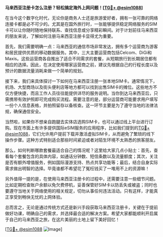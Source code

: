 **马来西亚注册卡怎么注册？轻松搞定海外上网问题！[[TG💪+ @esim1088](https://t.me/s/esim1088)]**

在当今这个数字化时代，无论你是商务人士还是旅游爱好者，拥有一张可靠的网络连接卡都是必不可少的。尤其是在国外旅行时，一张能够提供稳定网络服务的SIM卡可以让你随时随地保持联系、查找信息或分享精彩瞬间。对于计划前往马来西亚的朋友来说，了解如何注册马来西亚注册卡显得尤为重要。

首先，我们需要明确一点：马来西亚的通信市场非常发达，拥有多个运营商为游客和居民提供优质的移动数据服务。其中，三大主要运营商包括Celcom、DiGi和Maxis。这些运营商各自推出了适合不同需求的套餐，从短期旅行到长期居住都有相应的选择。因此，在决定使用哪家运营商之前，建议先根据自己的行程长度以及预计的数据流量消耗来做一个简单的规划。

接下来，我们来具体探讨一下如何在马来西亚注册一张本地SIM卡。通常情况下，机场、大型商场以及街头便利店等地方都可以找到出售SIM卡的摊位。这些地方不仅方便快捷，而且工作人员往往能提供详尽的服务说明。当你到达马来西亚后，只需携带有效护照即可完成购买流程。需要注意的是，部分运营商可能要求用户填写一份个人信息表格，并拍照留存以备核查。这一环节主要是为了遵守当地的法律法规，确保通信安全。

当然啦，如果你不想亲自跑腿去实体店选购SIM卡，也可以通过线上平台进行订购。现在市面上有许多提供国际eSIM服务的应用程序，比如我们提到的[TG💪+ @esim1088](https://t.me/s/esim1088)，它们允许用户提前下载并激活虚拟SIM卡，从而避免了繁琐的线下操作步骤。这种方式特别适合那些时间紧迫或者对陌生环境不太熟悉的旅客朋友。

那么，如何判断哪款套餐最适合自己的情况呢？这里给大家几点小贴士：首先，查看每个套餐包含的具体内容，如通话分钟数、短信条数以及流量额度；其次，关注是否有额外增值服务，例如国际漫游支持、热点共享功能等；最后，结合自身实际需求做出明智的选择。毕竟谁都不希望花了冤枉钱买了一堆用不上的资源嘛！

另外值得一提的是，在使用马来西亚注册卡的过程中，还需要注意一些细节问题。比如定期检查账户余额以免欠费停机，妥善保管好SIM卡以防丢失或被盗；同时也要遵守当地关于网络使用的相关规定，切勿从事任何违法活动。只有这样，才能真正享受到畅快无忧的上网体验。

总而言之，无论是通过传统方式还是新兴手段获取马来西亚注册卡，关键在于提前做好功课，明确自己的需求，并选择最合适的解决方案。希望大家都能顺利开启属于自己的马来西亚之旅，在这片美丽的土地上留下美好回忆！

[[TG💪+ @esim1088](https://t.me/s/esim1088) ![Image](https://i.postimg.cc/4NQfJmqS/Snipaste-2025-05-13-00-14-12.png)]